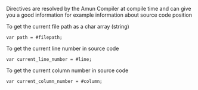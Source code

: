 Directives are resolved by the Amun Compiler at compile time and can give you a good information for example information about source code position

To get the current file path as a char array (string)

```
var path = #filepath;
```

To get the current line number in source code

```
var current_line_number = #line;
```

To get the current column number in source code

```
var current_column_number = #column;
```


